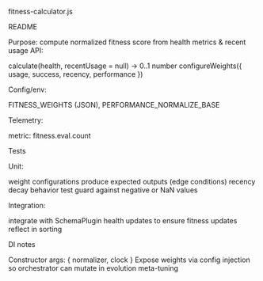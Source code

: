 fitness-calculator.js


README

Purpose: compute normalized fitness score from health metrics & recent usage
API:

calculate(health, recentUsage = null) -> 0..1 number
configureWeights({ usage, success, recency, performance })


Config/env:

FITNESS_WEIGHTS (JSON), PERFORMANCE_NORMALIZE_BASE


Telemetry:

metric: fitness.eval.count





Tests

Unit:

weight configurations produce expected outputs (edge conditions)
recency decay behavior test
guard against negative or NaN values


Integration:

integrate with SchemaPlugin health updates to ensure fitness updates reflect in sorting





DI notes

Constructor args: { normalizer, clock }
Expose weights via config injection so orchestrator can mutate in evolution meta-tuning
